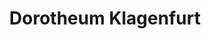 ---
title: "Dorotheum Klagenfurt"
url: /klagenfurt-am-woerthersee/dorotheum-klagenfurt/
shop: Dorfladen
---
